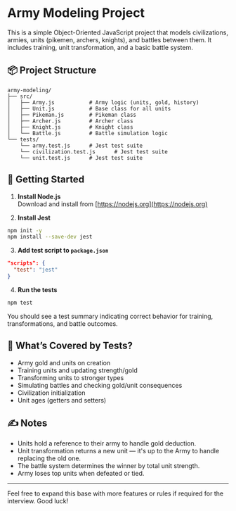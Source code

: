 # Army Modeling Project

This is a simple Object-Oriented JavaScript project that models civilizations, armies, units (pikemen, archers, knights), and battles between them. It includes training, unit transformation, and a basic battle system.

## 📦 Project Structure

```
army-modeling/
├── src/
│   ├── Army.js           # Army logic (units, gold, history)
│   ├── Unit.js           # Base class for all units
│   ├── Pikeman.js        # Pikeman class
│   ├── Archer.js         # Archer class
│   ├── Knight.js         # Knight class
│   └── Battle.js         # Battle simulation logic
└── tests/
    └── army.test.js      # Jest test suite
    └── civilization.test.js      # Jest test suite
    └── unit.test.js      # Jest test suite
```

## 🚀 Getting Started

1. **Install Node.js**  
   Download and install from [https://nodejs.org](https://nodejs.org)

2. **Install Jest**
```bash
npm init -y
npm install --save-dev jest
```

3. **Add test script to `package.json`**
```json
"scripts": {
  "test": "jest"
}
```

4. **Run the tests**
```bash
npm test
```

You should see a test summary indicating correct behavior for training, transformations, and battle outcomes.

## 🧪 What’s Covered by Tests?

- Army gold and units on creation
- Training units and updating strength/gold
- Transforming units to stronger types
- Simulating battles and checking gold/unit consequences
- Civilization initialization
- Unit ages (getters and setters)


## ✍️ Notes

- Units hold a reference to their army to handle gold deduction.
- Unit transformation returns a new unit — it's up to the Army to handle replacing the old one.
- The battle system determines the winner by total unit strength.
- Army loses top units when defeated or tied.

---

Feel free to expand this base with more features or rules if required for the interview. Good luck!
